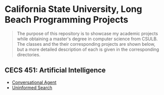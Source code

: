 # California State University, Long Beach Programming Projects
> The purpose of this repository is to showcase my academic projects while obtaining a master's degree in computer science from CSULB. The classes and the their corresponding projects are shown below, but a more detailed description of each is given in the corresponding directories.

## CECS 451: Artificial Intelligence
* [Conversational Agent](CECS451_ArtificialIntelligence/Project1_ConversationalAgent/)
* [Uninformed Search](CECS451_ArtificialIntelligence/Project2_UninformedSearch/)
